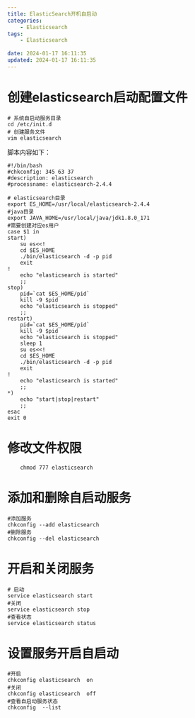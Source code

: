 ```yaml
---
title: ElasticSearch开机自启动
categories: 
	- Elasticsearch
tags: 
	- Elasticsearch
	
date: 2024-01-17 16:11:35
updated: 2024-01-17 16:11:35
---
```

<!-- toc -->

# <span id="inline-blue">创建elasticsearch启动配置文件</span>
```shell
# 系统自启动服务目录
cd /etc/init.d 
# 创建服务文件
vim elasticsearch
```
脚本内容如下：
```shell
#!/bin/bash
#chkconfig: 345 63 37
#description: elasticsearch
#processname: elasticsearch-2.4.4

# elasticsearch目录
export ES_HOME=/usr/local/elasticsearch-2.4.4
#java目录
export JAVA_HOME=/usr/local/java/jdk1.8.0_171
#需要创建对应es用户
case $1 in
start)
    su es<<!
    cd $ES_HOME
    ./bin/elasticsearch -d -p pid
    exit
!
    echo "elasticsearch is started"
    ;;
stop)
    pid=`cat $ES_HOME/pid`
    kill -9 $pid
    echo "elasticsearch is stopped"
    ;;
restart)
    pid=`cat $ES_HOME/pid`
    kill -9 $pid
    echo "elasticsearch is stopped"
    sleep 1
    su es<<!
    cd $ES_HOME
    ./bin/elasticsearch -d -p pid
    exit
!
    echo "elasticsearch is started"
    ;;
*)
    echo "start|stop|restart"
    ;;
esac
exit 0

```
# <span id="inline-blue">修改文件权限</span>
```shell
	chmod 777 elasticsearch
```

# <span id="inline-blue">添加和删除自启动服务</span>
```shell
#添加服务
chkconfig --add elasticsearch
#删除服务
chkconfig --del elasticsearch
```
# <span id="inline-blue">开启和关闭服务</span>
```shell
# 启动
service elasticsearch start
#关闭
service elasticsearch stop
#查看状态
service elasticsearch status
```
# <span id="inline-blue">设置服务开启自启动</span>
```shell
#开启
chkconfig elasticsearch  on
#关闭
chkconfig elasticsearch  off
#查看自启动服务状态
chkconfig  --list
```








